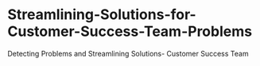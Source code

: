 # Streamlining-Solutions-for-Customer-Success-Team-Problems
Detecting Problems and Streamlining Solutions- Customer Success Team
